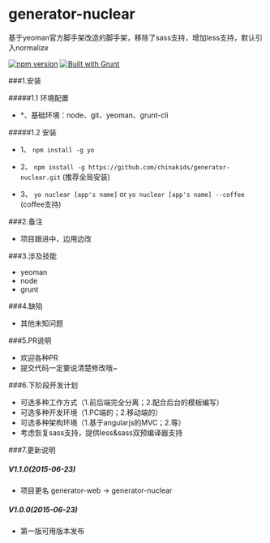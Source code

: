 # generator-nuclear
基于yeoman官方脚手架改造的脚手架，移除了sass支持，增加less支持，默认引入normalize
 

[![npm version](https://badge.fury.io/js/engine.io.svg)](http://badge.fury.io/js/engine.io)
[![Built with Grunt](https://cdn.gruntjs.com/builtwith.png)](http://gruntjs.com/)

###1.安装

#####1.1 环境配置

-  *、基础环境：node、git、yeoman、grunt-cli


#####1.2 安装
- 1、 `npm install -g yo`

- 2、 `npm install -g https://github.com/chinakids/generator-nuclear.git`  (推荐全局安装)

- 3、 `yo nuclear [app's name]` or `yo nuclear [app's name] --coffee` (coffee支持)


###2.备注

-   项目跟进中，边用边改

###3.涉及技能

- yeoman
- node
- grunt

###4.缺陷

- 其他未知问题

###5.PR说明
- 欢迎各种PR
- 提交代码一定要说清楚修改哦~

###6.下阶段开发计划
- 可选多种工作方式（1.前后端完全分离；2.配合后台的模板编写）
- 可选多种开发环境（1.PC端的；2.移动端的）
- 可选多种架构环境（1.基于angularjs的MVC；2.等）
- 考虑恢复sass支持，提供less&sass双预编译器支持

###7.更新说明
##### V1.1.0(2015-06-23)
- 项目更名
  generator-web  ->   generator-nuclear

##### V1.0.0(2015-06-23)
- 第一版可用版本发布
